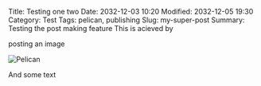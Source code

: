 Title: Testing one two
Date: 2032-12-03 10:20
Modified: 2032-12-05 19:30
Category: Test
Tags: pelican, publishing
Slug: my-super-post
Summary: Testing the post making feature
This is acieved by


posting an image

![Pelican]({attach}../images/moi.png)

And some text
